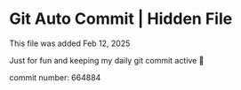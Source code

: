 # Git Auto Commit | Hidden File

This file was added Feb 12, 2025

Just for fun and keeping my daily git commit active 🤪

commit number: 664884
